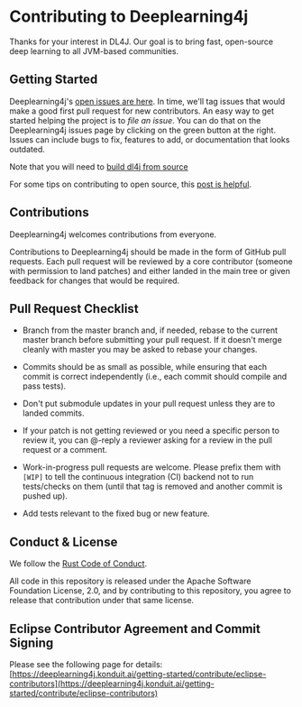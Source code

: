 # Contributing to Deeplearning4j

Thanks for your interest in DL4J. Our goal is to bring fast, open-source deep learning to all JVM-based communities.


## Getting Started

Deeplearning4j's [open issues are here](https://github.com/eclipse/deeplearning4j/issues). In time, we'll tag issues that would make a good first pull request for new contributors. An easy way to get started helping the project is to *file an issue*. You can do that on the Deeplearning4j issues page by clicking on the green button at the right. Issues can include bugs to fix, features to add, or documentation that looks outdated. 

Note that you will need to [build dl4j from source](https://deeplearning4j.org/docs/latest/deeplearning4j-build-from-source)

For some tips on contributing to open source, this [post is helpful](https://smartbear.com/blog/test-and-monitor/14-ways-to-contribute-to-open-source-without-being/).

## Contributions

Deeplearning4j welcomes contributions from everyone.

Contributions to Deeplearning4j should be made in the form of GitHub pull requests. Each pull request will
be reviewed by a core contributor (someone with permission to land patches) and either landed in the
main tree or given feedback for changes that would be required.

## Pull Request Checklist

- Branch from the master branch and, if needed, rebase to the current master
  branch before submitting your pull request. If it doesn't merge cleanly with
  master you may be asked to rebase your changes.

- Commits should be as small as possible, while ensuring that each commit is
  correct independently (i.e., each commit should compile and pass tests). 

- Don't put submodule updates in your pull request unless they are to landed
  commits.

- If your patch is not getting reviewed or you need a specific person to review
  it, you can @-reply a reviewer asking for a review in the pull request or a
  comment.

- Work-in-progress pull requests are welcome. Please prefix them with `[WIP]` to tell the continuous integration (CI) backend not to run tests/checks on them (until that tag is removed and another commit is pushed up).

- Add tests relevant to the fixed bug or new feature.  

## Conduct & License

We follow the [Rust Code of Conduct](http://www.rust-lang.org/conduct.html).

All code in this repository is released under the Apache Software Foundation License, 2.0, and by contributing to this repository, you agree to release that contribution under that same license. 


## Eclipse Contributor Agreement and Commit Signing

Please see the following page for details: [https://deeplearning4j.konduit.ai/getting-started/contribute/eclipse-contributors](https://deeplearning4j.konduit.ai/getting-started/contribute/eclipse-contributors)